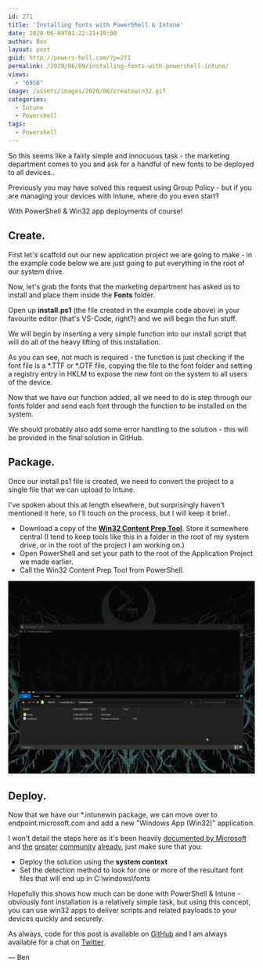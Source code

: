 ```yaml
---
id: 271
title: 'Installing fonts with PowerShell & Intune'
date: 2020-06-09T01:22:21+10:00
author: Ben
layout: post
guid: http://powers-hell.com/?p=271
permalink: /2020/06/09/installing-fonts-with-powershell-intune/
views:
  - "6958"
image: /assets/images/2020/06/createwin32.gif
categories:
  - Intune
  - Powershell
tags:
  - Powershell
---
```

So this seems like a fairly simple and innocuous task - the marketing department comes to you and ask for a handful of new fonts to be deployed to all devices..

Previously you may have solved this request using Group Policy - but if you are managing your devices with Intune, where do you even start?

With PowerShell & Win32 app deployments of course!

<!--more-->

## Create.

First let's scaffold out our new application project we are going to make - in the example code below we are just going to put everything in the root of our system drive.

Now, let's grab the fonts that the marketing department has asked us to install and place them inside the **Fonts** folder.

Open up **install.ps1** (the file created in the example code above) in your favourite editor (that's VS-Code, right?) and we will begin the fun stuff.

We will begin by inserting a very simple function into our install script that will do all of the heavy lifting of this installation.

As you can see, not much is required - the function is just checking if the font file is a \*.TTF or \*.OTF file, copying the file to the font folder and setting a registry entry in HKLM to expose the new font on the system to all users of the device.

Now that we have our function added, all we need to do is step through our fonts folder and send each font through the function to be installed on the system.

We should probably also add some error handling to the solution - this will be provided in the final solution in GitHub.

## Package.

Once our install.ps1 file is created, we need to convert the project to a single file that we can upload to Intune.

I've spoken about this at length elsewhere, but surprisingly haven't mentioned it here, so I'll touch on the process, but I will keep it brief..

  * Download a copy of the **[Win32 Content Prep Tool](https://github.com/microsoft/Microsoft-Win32-Content-Prep-Tool)**. Store it somewhere central (I tend to keep tools like this in a folder in the root of my system drive, or in the root of the project I am working on.)
  * Open PowerShell and set your path to the root of the Application Project we made earlier.
  * Call the Win32 Content Prep Tool from PowerShell.

[![Create Win32 App Package](/assets/images/2020/06/createwin32.gif)](/assets/images/2020/06/createwin32.gif "Create Win32 App Package")

## Deploy.

Now that we have our *.intunewin package, we can move over to endpoint.microsoft.com and add a new "Windows App (Win32)" application.

I won't detail the steps here as it's been heavily [documented by Microsoft](https://docs.microsoft.com/en-us/mem/intune/apps/apps-win32-app-management) and [the](https://www.asquaredozen.com/2019/08/21/troubleshooting-win32-app-installs-in-intune/) [greater](https://www.inthecloud247.com/deploy-win32-apps-with-microsoft-intune/) [community](https://www.anoopcnair.com/intune-win32-app-deployment/) [already](https://www.youtube.com/watch?v=x-RMjhzGXxA&t=50s), just make sure that you:

  * Deploy the solution using the **system context**
  * Set the detection method to look for one or more of the resultant font files that will end up in C:\windows\fonts

Hopefully this shows how much can be done with PowerShell & Intune - obviously font installation is a relatively simple task, but using this concept, you can use win32 apps to deliver scripts and related payloads to your devices quickly and securely.

As always, code for this post is available on [GitHub](https://github.com/tabs-not-spaces/CodeDump/tree/master/Install-Fonts) and I am always available for a chat on [Twitter](https://twitter.com/powers_hell).

— Ben